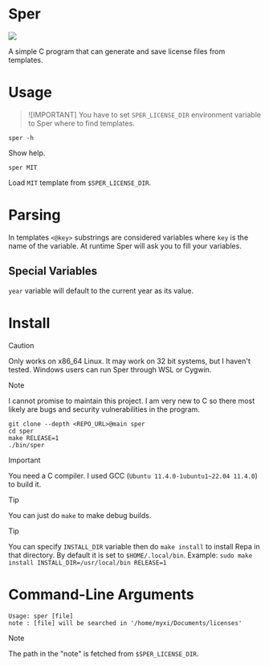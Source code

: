 # Sper

![](https://vhs.charm.sh/vhs-5POUPwNthd4Mh8ErxlYy5p.gif)

A simple C program that can generate and save license files from templates.

# Usage
> ![IMPORTANT]
> You have to set `SPER_LICENSE_DIR` environment variable to Sper
> where to find templates.
```
sper -h
```
Show help.
```
sper MIT
```
Load `MIT` template from `$SPER_LICENSE_DIR`.

# Parsing
In templates `<@key>` substrings are considered variables where `key` is the name of the
variable. At runtime Sper will ask you to fill your variables.

## Special Variables
`year` variable will default to the current year as its value.

# Install
> [!CAUTION]
> Only works on x86_64 Linux. It may work on 32 bit systems, but I haven't tested.
> Windows users can run Sper through WSL or Cygwin.

> [!NOTE]
> I cannot promise to maintain this project. I am very new to C so there most likely are 
bugs and security vulnerabilities in the program.

```
git clone --depth <REPO_URL>@main sper
cd sper
make RELEASE=1
./bin/sper
```
> [!IMPORTANT]
> You need a C compiler. I used GCC (`Ubuntu 11.4.0-1ubuntu1~22.04 11.4.0`) to build it.

> [!TIP]
> You can just do `make` to make debug builds.

> [!TIP]
> You can specify `INSTALL_DIR` variable then do `make install` to install Repa in that
directory. By default it is set to `$HOME/.local/bin`. Example: `sudo make install
INSTALL_DIR=/usr/local/bin RELEASE=1`

# Command-Line Arguments
```
Usage: sper [file]
note : [file] will be searched in '/home/myxi/Documents/licenses'
```
> [!NOTE]
> The path in the "note" is fetched from `$SPER_LICENSE_DIR`.
